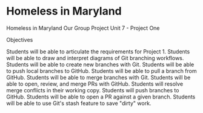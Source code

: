 # Homeless in Maryland
Homeless in Maryland
Our Group Project Unit 7 - Project One

Objectives

Students will be able to articulate the requirements for Project 1. Students will be able to draw and interpret diagrams of Git branching workflows. Students will be able to create new branches with Git. Students will be able to push local branches to GitHub. Students will be able to pull a branch from GitHub. Students will be able to merge branches with Git. Students will be able to open, review, and merge PRs with GitHub. Students will resolve merge conflicts in their working copy. Students will push branches to GitHub. Students will be able to open a PR against a given branch. Students will be able to use Git's stash feature to save "dirty" work.
